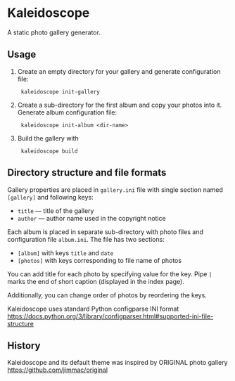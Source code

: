 Kaleidoscope
============

A static photo gallery generator.


## Usage ##

1. Create an empty directory for your gallery and generate configuration file:

        kaleidoscope init-gallery

2. Create a sub-directory for the first album and copy your photos into it.
Generate album configuration file:

        kaleidoscope init-album <dir-name>

3. Build the gallery with 

        kaleidoscope build


## Directory structure and file formats ##

Gallery properties are placed in `gallery.ini` file with single section
named `[gallery]` and following keys:

- `title` — title of the gallery
- `author` — author name used in the copyright notice
 
Each album is placed in separate sub-directory with photo files and
configuration file `album.ini`. The file has two sections:

- `[album]` with keys `title` and `date`
- `[photos]` with keys corresponding to file name of photos

You can add title for each photo by specifying value for the key. Pipe `|`
marks the end of short caption (displayed in the index page).

Additionally, you can change order of photos by reordering the keys. 

Kaleidoscope uses standard Python configparse INI format
https://docs.python.org/3/library/configparser.html#supported-ini-file-structure



## History ##

Kaleidoscope and its default theme was inspired by ORIGINAL photo gallery
https://github.com/jimmac/original
